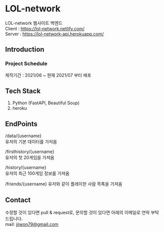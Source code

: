 # LOL-network  
LOL-network 웹사이트 백엔드  
Client : https://lol-network.netlify.com/  
Server : https://lol-network-api.herokuapp.com/  

## Introduction
### Project Schedule
제작기간 : 2021/06 ~ 현재
2021/07 부터 배포 

## Tech Stack
1. Python (FastAPI, Beautiful Soup)
2. heroku

## EndPoints

/data/{username}\
유저의 기본 데이터를 가저옴

/firsthistory/{username}\
유저의 첫 20게임을 가져옴

/history/{username}\
유저의 최근 100게임 정보를 가져옴

/friends/{username}
유저와 같이 플레이한 사람 목록을 가져옴

## Contact
수정할 것이 있다면 pull & request로, 문의할 것이 있다면 아래의 이메일로 연락 부탁드립니다.\
mail: jiiwon79@gmail.com
